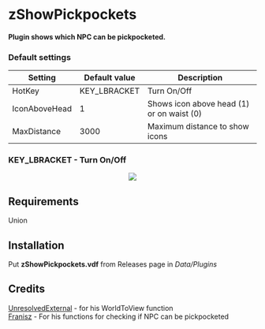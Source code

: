 # zShowPickpockets

#### Plugin shows which NPC can be pickpocketed.

### Default settings
|Setting|Default value|Description|
|-------|-------------|-----------|
|HotKey|KEY_LBRACKET|Turn On/Off|
|IconAboveHead|1|Shows icon above head (1) or on waist (0)|
|MaxDistance|3000|Maximum distance to show icons|

### KEY_LBRACKET - Turn On/Off

<p align="center">
<img src="https://i.imgur.com/8aD3Asg.jpeg">
</p>

## Requirements
Union

## Installation
Put **zShowPickpockets.vdf** from Releases page in *Data/Plugins*

## Credits
[UnresolvedExternal](https://github.com/UnresolvedExternal/) - for his WorldToView function  
[Franisz](https://github.com/Franisz/) - For his functions for checking if NPC can be pickpocketed

